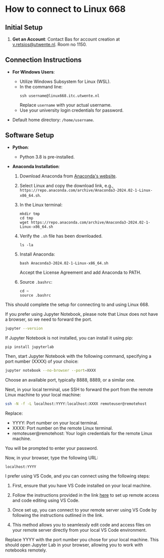 # How to connect to Linux 668

## Initial Setup

1. **Get an Account**: Contact Bas for account creation at [v.retsios@utwente.nl](mailto:v.retsios@utwente.nl). Room no 1150.


## Connection Instructions

- **For Windows Users**:
  - Utilize Windows Subsystem for Linux (WSL).
  - In the command line:
    ```
    ssh username@linux668.itc.utwente.nl
    ```
    Replace `username` with your actual username.
  - Use your university login credentials for password.

- Default home directory: `/home/username`.

## Software Setup

- **Python**:
  - Python 3.8 is pre-installed.

- **Anaconda Installation**:
  1. Download Anaconda from [Anaconda's website](https://www.anaconda.com/download/success).
  2. Select Linux and copy the download link, e.g., `https://repo.anaconda.com/archive/Anaconda3-2024.02-1-Linux-x86_64.sh`.
  3. In the Linux terminal:
     ```
     mkdir tmp
     cd tmp
     wget https://repo.anaconda.com/archive/Anaconda3-2024.02-1-Linux-x86_64.sh
     ```
  4. Verify the `.sh` file has been downloaded.
     ```
     ls -la
     ```
  5. Install Anaconda:
     ```
     bash Anaconda3-2024.02-1-Linux-x86_64.sh
     ```
     Accept the License Agreement and add Anaconda to PATH.

  7. Source `.bashrc`:
     ```
     cd ~
     source .bashrc
     ```

This should complete the setup for connecting to and using Linux 668.

If you prefer using Jupyter Notebook, please note that Linux does not have a browser, so we need to forward the port.

```bash
jupyter --version
```

If Jupyter Notebook is not installed, you can install it using pip:

```bash
pip install jupyterlab
```

Then, start Jupyter Notebook with the following command, specifying a port number (XXXX) of your choice:

```bash
jupyter notebook --no-browser --port=XXXX
```

Choose an available port, typically 8888, 8889, or a similar one.

Next, in your local terminal, use SSH to forward the port from the remote Linux machine to your local machine:

```bash
ssh -N -f -L localhost:YYYY:localhost:XXXX remoteuser@remotehost
```

Replace:
- YYYY: Port number on your local terminal.
- XXXX: Port number on the remote Linux terminal.
- remoteuser@remotehost: Your login credentials for the remote Linux machine.

You will be prompted to enter your password.

Now, in your browser, type the following URL:

```
localhost:YYYY
```

I prefer using VS Code, and you can connect using the following steps:

1. First, ensure that you have VS Code installed on your local machine.

2. Follow the instructions provided in the link [here](https://carleton.ca/scs/2023/vscode-remote-access-and-code-editing/) to set up remote access and code editing using VS Code.

3. Once set up, you can connect to your remote server using VS Code by following the instructions outlined in the link.

4. This method allows you to seamlessly edit code and access files on your remote server directly from your local VS Code environment.



Replace YYYY with the port number you chose for your local machine. This should open Jupyter Lab in your browser, allowing you to work with notebooks remotely.




